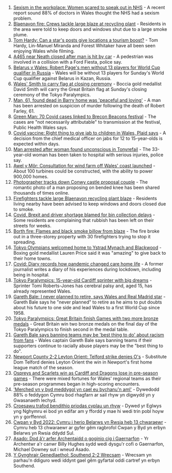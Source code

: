 1. [Sexism in the workplace: Women scared to speak out in NHS](https://www.bbc.co.uk/news/uk-wales-58408550?at_medium=RSS&at_campaign=KARANGA) - A recent report sound 88% of doctors in Wales thought the NHS had a sexism problem.
2. [Blaenavon fire: Crews tackle large blaze at recycling plant](https://www.bbc.co.uk/news/uk-wales-58453650?at_medium=RSS&at_campaign=KARANGA) - Residents in the area were told to keep doors and windows shut due to a large smoke plume.
3. [Tom Hardy: Can a star's posts give locations a tourism boost?](https://www.bbc.co.uk/news/uk-wales-58409878?at_medium=RSS&at_campaign=KARANGA) - Tom Hardy, Lin-Manuel Miranda and Forest Whitaker have all been seen enjoying Wales while filming.
4. [A465 near Neath closed after man is hit by car](https://www.bbc.co.uk/news/uk-wales-58453652?at_medium=RSS&at_campaign=KARANGA) - A pedestrian was involved in a collision with a Ford Fiesta, police say.
5. [Belarus v Wales: Robert Page's men without 13 players for World Cup qualifier in Russia](https://www.bbc.co.uk/sport/football/58372987?at_medium=RSS&at_campaign=KARANGA) - Wales will be without 13 players for Sunday's World Cup qualifier against Belarus in Kazan, Russia.
6. [Wales' Smith to carry flag at closing ceremony](https://www.bbc.co.uk/sport/disability-sport/58449386?at_medium=RSS&at_campaign=KARANGA) - Boccia gold medallist David Smith will carry the Great Britain flag at Sunday's closing ceremony of the Tokyo Paralympics.
7. [Man, 61, found dead in Barry home was 'peaceful and loving'](https://www.bbc.co.uk/news/uk-wales-58449227?at_medium=RSS&at_campaign=KARANGA) - A man has been arrested on suspicion of murder following the death of Robert Farley, 61.
8. [Green Man: 70 Covid cases linked to Brecon Beacons festival](https://www.bbc.co.uk/news/uk-wales-58447565?at_medium=RSS&at_campaign=KARANGA) - The cases are "not necessarily attributable" to transmission at the festival, Public Health Wales says.
9. [Covid vaccine: Right thing to give jab to children in Wales, Plaid says](https://www.bbc.co.uk/news/uk-wales-58447210?at_medium=RSS&at_campaign=KARANGA) - A decision from the chief medical officer on jabs for 12 to 15-year-olds is expected within days.
10. [Man arrested after woman found unconscious in Tonyrefail](https://www.bbc.co.uk/news/uk-wales-58448720?at_medium=RSS&at_campaign=KARANGA) - The 33-year-old woman has been taken to hospital with serious injuries, police say.
11. [Awel y Môr: Consultation for wind farm off Wales' coast launched](https://www.bbc.co.uk/news/uk-wales-58434313?at_medium=RSS&at_campaign=KARANGA) - About 100 turbines could be constructed, with the ability to power 900,000 homes.
12. [Photographer tracks down Conwy castle proposal couple](https://www.bbc.co.uk/news/uk-wales-58447559?at_medium=RSS&at_campaign=KARANGA) - The romantic photo of a man proposing on bended knee has been shared thousands of times online.
13. [Firefighters tackle large Blaenavon recycling plant blaze](https://www.bbc.co.uk/news/uk-wales-58454122?at_medium=RSS&at_campaign=KARANGA) - Residents living nearby have been advised to keep windows and doors closed due to smoke.
14. [Covid, Brexit and driver shortage blamed for bin collection delays](https://www.bbc.co.uk/news/uk-wales-58440236?at_medium=RSS&at_campaign=KARANGA) - Some residents are complaining that rubbish has been left on their streets for weeks.
15. [Borth fire: Flames and black smoke billow from blaze](https://www.bbc.co.uk/news/uk-wales-58439504?at_medium=RSS&at_campaign=KARANGA) - The fire broke out in a three-storey property with 30 firefighters trying to stop it spreading.
16. [Tokyo Olympians welcomed home to Ystrad Mynach and Blackwood](https://www.bbc.co.uk/news/uk-wales-58442009?at_medium=RSS&at_campaign=KARANGA) - Boxing gold medallist Lauren Price said it was "amazing" to give back to their home towns.
17. [Covid: Diary records how pandemic changed care home life](https://www.bbc.co.uk/news/uk-wales-58429748?at_medium=RSS&at_campaign=KARANGA) - A former journalist writes a diary of his experiences during lockdown, including being in hospital.
18. [Tokyo Paralympics: 15-year-old Cardiff sprinter with big dreams](https://www.bbc.co.uk/news/uk-wales-58421065?at_medium=RSS&at_campaign=KARANGA) - Sprinter Tomi Roberts-Jones has cerebral palsy and, aged 15, has already represented Wales.
19. [Gareth Bale: I never planned to retire, says Wales and Real Madrid star](https://www.bbc.co.uk/sport/football/58447549?at_medium=RSS&at_campaign=KARANGA) - Gareth Bale says he "never planned" to retire as he aims to put doubts about his future to one side and lead Wales to a first World Cup since 1958.
20. [Tokyo Paralympics: Great Britain finish Games with two more bronze medals](https://www.bbc.co.uk/sport/disability-sport/58452548?at_medium=RSS&at_campaign=KARANGA) - Great Britain win two bronze medals on the final day of the Tokyo Paralympics to finish second in the medal table.
21. [Gareth Bale says banning teams may be 'best thing to do' about racism from fans](https://www.bbc.co.uk/sport/football/58447519?at_medium=RSS&at_campaign=KARANGA) - Wales captain Gareth Bale says banning teams if their supporters continue to racially abuse players may be the "best thing to do".
22. [Newport County 2-2 Leyton Orient: Telford strike denies O's](https://www.bbc.co.uk/sport/football/58365721?at_medium=RSS&at_campaign=KARANGA) - Substitute Dom Telford denies Leyton Orient the win in Newport's first home league match of the season.
23. [Ospreys and Scarlets win as Cardiff and Dragons lose in pre-season games](https://www.bbc.co.uk/sport/rugby-union/58450180?at_medium=RSS&at_campaign=KARANGA) - There were mixed fortunes for Wales' regional teams as their pre-season programmes began in high-scoring encounters.
24. ['Merched yn y byd meddygol yn cael eu bychanu'n aml'](https://www.bbc.co.uk/newyddion/58421132?at_medium=RSS&at_campaign=KARANGA) - Dywedodd 88% o feddygon Cymru bod rhagfarn ar sail rhyw yn digwydd yn y Gwasanaeth Iechyd.
25. [Croesawu trafod bendithio priodas cyplau un rhyw](https://www.bbc.co.uk/newyddion/58432407?at_medium=RSS&at_campaign=KARANGA) - Dywed yr Eglwys yng Nghymru ei bod yn edifar am y ffordd y mae hi wedi trin pobl hoyw yn y gorffennol.
26. [Cwpan y Byd 2022: Cymru i herio Belarws yn Rwsia heb 13 chwaraewr](https://www.bbc.co.uk/newyddion/58442163?at_medium=RSS&at_campaign=KARANGA) - Cymru heb 13 chwaraewr ar gyfer gêm ragbrofol Cwpan y Byd yn erbyn Belarws yn Rwsia ddydd Sul.
27. [Asado: Dod â'r arfer Archentaidd o goginio cig i Gaernarfon](https://www.bbc.co.uk/newyddion/58436632?at_medium=RSS&at_campaign=KARANGA) - Yr Archentwr a'r canwr Billy Hughes sydd wedi dysgu'r cofi o Gaernarfon, Michael Downey sut i wneud Asado.
28. [Y Gynghrair Genedlaethol: Southend 2-2 Wrecsam](https://www.bbc.co.uk/newyddion/58432413?at_medium=RSS&at_campaign=KARANGA) - Wrecsam yn parhau'n ddiguro wedi iddynt gael gêm gyfartal oddi cartref yn erbyn Southend.

